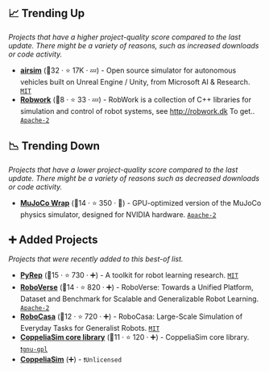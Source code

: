 ## 📈 Trending Up

_Projects that have a higher project-quality score compared to the last update. There might be a variety of reasons, such as increased downloads or code activity._

- <b><a href="https://github.com/microsoft/AirSim">airsim</a></b> (🥇32 ·  ⭐ 17K · 💤) - Open source simulator for autonomous vehicles built on Unreal Engine / Unity, from Microsoft AI & Research. <code><a href="http://bit.ly/34MBwT8">MIT</a></code>
- <b><a href="http://robwork.dk/">Robwork</a></b> (🥉8 ·  ⭐ 33 · 💤) - RobWork is a collection of C++ libraries for simulation and control of robot systems, see http://robwork.dk To get.. <code><a href="http://bit.ly/3nYMfla">Apache-2</a></code>

## 📉 Trending Down

_Projects that have a lower project-quality score compared to the last update. There might be a variety of reasons such as decreased downloads or code activity._

- <b><a href="https://github.com/google-deepmind/mujoco_warp">MuJoCo Wrap</a></b> (🥉14 ·  ⭐ 350 · 🐣) - GPU-optimized version of the MuJoCo physics simulator, designed for NVIDIA hardware. <code><a href="http://bit.ly/3nYMfla">Apache-2</a></code>

## ➕ Added Projects

_Projects that were recently added to this best-of list._

- <b><a href="https://github.com/stepjam/PyRep">PyRep</a></b> (🥉15 ·  ⭐ 730 · ➕) - A toolkit for robot learning research. <code><a href="http://bit.ly/34MBwT8">MIT</a></code>
- <b><a href="https://roboverseorg.github.io/">RoboVerse</a></b> (🥉14 ·  ⭐ 820 · ➕) - RoboVerse: Towards a Unified Platform, Dataset and Benchmark for Scalable and Generalizable Robot Learning. <code><a href="http://bit.ly/3nYMfla">Apache-2</a></code>
- <b><a href="https://robocasa.ai/">RoboCasa</a></b> (🥉12 ·  ⭐ 720 · ➕) - RoboCasa: Large-Scale Simulation of Everyday Tasks for Generalist Robots. <code><a href="http://bit.ly/34MBwT8">MIT</a></code>
- <b><a href="http://coppeliarobotics.com/">CoppeliaSim core library</a></b> (🥉11 ·  ⭐ 120 · ➕) - CoppeliaSim core library. <code><a href="https://tldrlegal.com/search?q=gnu-gpl">❗️gnu-gpl</a></code>
- <b><a href="http://coppeliarobotics.com/">CoppeliaSim</a></b> (➕) -  <code>❗Unlicensed</code>

